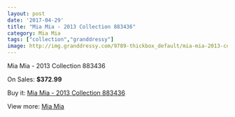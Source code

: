 ```yaml
---
layout: post
date: '2017-04-29'
title: "Mia Mia - 2013 Collection 883436"
category: Mia Mia
tags: ["collection","granddressy"]
image: http://img.granddressy.com/9789-thickbox_default/mia-mia-2013-collection-883436.jpg
---
```

Mia Mia - 2013 Collection 883436

On Sales: **$372.99**
<a href="https://www.granddressy.com/en/mia-mia/8946-mia-mia-2013-collection-883436.html"><amp-img layout="responsive" width="600" height="600" src="//img.granddressy.com/9789-thickbox_default/mia-mia-2013-collection-883436.jpg" alt="Mia Mia - 2013 Collection 883436 0" /></a>

Buy it: [Mia Mia - 2013 Collection 883436](https://www.granddressy.com/en/mia-mia/8946-mia-mia-2013-collection-883436.html "Mia Mia - 2013 Collection 883436")

View more: [Mia Mia](https://www.granddressy.com/en/283-mia-mia "Mia Mia")